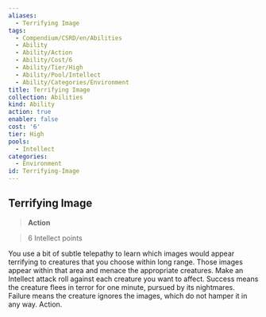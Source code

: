 ```yaml
---
aliases:
  - Terrifying Image
tags:
  - Compendium/CSRD/en/Abilities
  - Ability
  - Ability/Action
  - Ability/Cost/6
  - Ability/Tier/High
  - Ability/Pool/Intellect
  - Ability/Categories/Environment
title: Terrifying Image
collection: Abilities
kind: Ability
action: true
enabler: false
cost: '6'
tier: High
pools:
  - Intellect
categories:
  - Environment
id: Terrifying-Image
---
```

## Terrifying Image    
>**Action**    
>6 Intellect points  
    
You use a bit of subtle telepathy to learn which images would appear terrifying to creatures that you choose within long range. Those images appear within that area and menace the appropriate creatures. Make an Intellect attack roll against each creature you want to affect. Success means the creature flees in terror for one minute, pursued by its nightmares. Failure means the creature ignores the images, which do not hamper it in any way. Action.
